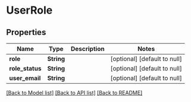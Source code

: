 # UserRole

## Properties

| Name            | Type       | Description | Notes                        |
| --------------- | ---------- | ----------- | ---------------------------- |
| **role**        | **String** |             | [optional] [default to null] |
| **role_status** | **String** |             | [optional] [default to null] |
| **user_email**  | **String** |             | [optional] [default to null] |

[[Back to Model list]](../README.md#documentation-for-models) [[Back to API list]](../README.md#documentation-for-api-endpoints) [[Back to README]](../README.md)
